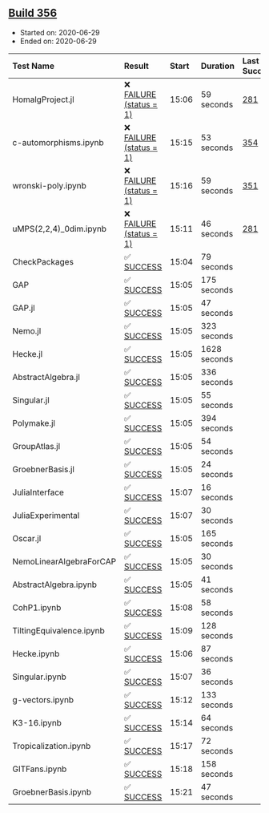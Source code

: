 ## [Build 356](https://oscarci.mathematik.uni-kl.de/job/oscar-stable/356/)

* Started on: 2020-06-29
* Ended on: 2020-06-29

| Test Name    | Result | Start | Duration | Last Success | First Failure |
|:-------------|:-------|:------|:---------|:-------------|:--------------|
| HomalgProject.jl | ❌ [FAILURE (status = 1)](https://oscarci.mathematik.uni-kl.de/job/oscar-stable/356/artifact/logs/build-356/HomalgProject.jl.log) | 15:06 | 59 seconds | [281](https://oscarci.mathematik.uni-kl.de/job/oscar-stable/281/) | [282](https://oscarci.mathematik.uni-kl.de/job/oscar-stable/282/) |
| c-automorphisms.ipynb | ❌ [FAILURE (status = 1)](https://oscarci.mathematik.uni-kl.de/job/oscar-stable/356/artifact/logs/build-356/c-automorphisms.ipynb.log) | 15:15 | 53 seconds | [354](https://oscarci.mathematik.uni-kl.de/job/oscar-stable/354/) | [355](https://oscarci.mathematik.uni-kl.de/job/oscar-stable/355/) |
| wronski-poly.ipynb | ❌ [FAILURE (status = 1)](https://oscarci.mathematik.uni-kl.de/job/oscar-stable/356/artifact/logs/build-356/wronski-poly.ipynb.log) | 15:16 | 59 seconds | [351](https://oscarci.mathematik.uni-kl.de/job/oscar-stable/351/) | [352](https://oscarci.mathematik.uni-kl.de/job/oscar-stable/352/) |
| uMPS(2,2,4)_0dim.ipynb | ❌ [FAILURE (status = 1)](https://oscarci.mathematik.uni-kl.de/job/oscar-stable/356/artifact/logs/build-356/uMPS-2-2-4-_0dim.ipynb.log) | 15:11 | 46 seconds | [281](https://oscarci.mathematik.uni-kl.de/job/oscar-stable/281/) | [282](https://oscarci.mathematik.uni-kl.de/job/oscar-stable/282/) |
| CheckPackages | ✅ [SUCCESS](https://oscarci.mathematik.uni-kl.de/job/oscar-stable/356/artifact/logs/build-356/CheckPackages.log) | 15:04 | 79 seconds |  |  |
| GAP | ✅ [SUCCESS](https://oscarci.mathematik.uni-kl.de/job/oscar-stable/356/artifact/logs/build-356/GAP.log) | 15:05 | 175 seconds |  |  |
| GAP.jl | ✅ [SUCCESS](https://oscarci.mathematik.uni-kl.de/job/oscar-stable/356/artifact/logs/build-356/GAP.jl.log) | 15:05 | 47 seconds |  |  |
| Nemo.jl | ✅ [SUCCESS](https://oscarci.mathematik.uni-kl.de/job/oscar-stable/356/artifact/logs/build-356/Nemo.jl.log) | 15:05 | 323 seconds |  |  |
| Hecke.jl | ✅ [SUCCESS](https://oscarci.mathematik.uni-kl.de/job/oscar-stable/356/artifact/logs/build-356/Hecke.jl.log) | 15:05 | 1628 seconds |  |  |
| AbstractAlgebra.jl | ✅ [SUCCESS](https://oscarci.mathematik.uni-kl.de/job/oscar-stable/356/artifact/logs/build-356/AbstractAlgebra.jl.log) | 15:05 | 336 seconds |  |  |
| Singular.jl | ✅ [SUCCESS](https://oscarci.mathematik.uni-kl.de/job/oscar-stable/356/artifact/logs/build-356/Singular.jl.log) | 15:05 | 55 seconds |  |  |
| Polymake.jl | ✅ [SUCCESS](https://oscarci.mathematik.uni-kl.de/job/oscar-stable/356/artifact/logs/build-356/Polymake.jl.log) | 15:05 | 394 seconds |  |  |
| GroupAtlas.jl | ✅ [SUCCESS](https://oscarci.mathematik.uni-kl.de/job/oscar-stable/356/artifact/logs/build-356/GroupAtlas.jl.log) | 15:05 | 54 seconds |  |  |
| GroebnerBasis.jl | ✅ [SUCCESS](https://oscarci.mathematik.uni-kl.de/job/oscar-stable/356/artifact/logs/build-356/GroebnerBasis.jl.log) | 15:05 | 24 seconds |  |  |
| JuliaInterface | ✅ [SUCCESS](https://oscarci.mathematik.uni-kl.de/job/oscar-stable/356/artifact/logs/build-356/JuliaInterface.log) | 15:07 | 16 seconds |  |  |
| JuliaExperimental | ✅ [SUCCESS](https://oscarci.mathematik.uni-kl.de/job/oscar-stable/356/artifact/logs/build-356/JuliaExperimental.log) | 15:07 | 30 seconds |  |  |
| Oscar.jl | ✅ [SUCCESS](https://oscarci.mathematik.uni-kl.de/job/oscar-stable/356/artifact/logs/build-356/Oscar.jl.log) | 15:05 | 165 seconds |  |  |
| NemoLinearAlgebraForCAP | ✅ [SUCCESS](https://oscarci.mathematik.uni-kl.de/job/oscar-stable/356/artifact/logs/build-356/NemoLinearAlgebraForCAP.log) | 15:05 | 30 seconds |  |  |
| AbstractAlgebra.ipynb | ✅ [SUCCESS](https://oscarci.mathematik.uni-kl.de/job/oscar-stable/356/artifact/logs/build-356/AbstractAlgebra.ipynb.log) | 15:05 | 41 seconds |  |  |
| CohP1.ipynb | ✅ [SUCCESS](https://oscarci.mathematik.uni-kl.de/job/oscar-stable/356/artifact/logs/build-356/CohP1.ipynb.log) | 15:08 | 58 seconds |  |  |
| TiltingEquivalence.ipynb | ✅ [SUCCESS](https://oscarci.mathematik.uni-kl.de/job/oscar-stable/356/artifact/logs/build-356/TiltingEquivalence.ipynb.log) | 15:09 | 128 seconds |  |  |
| Hecke.ipynb | ✅ [SUCCESS](https://oscarci.mathematik.uni-kl.de/job/oscar-stable/356/artifact/logs/build-356/Hecke.ipynb.log) | 15:06 | 87 seconds |  |  |
| Singular.ipynb | ✅ [SUCCESS](https://oscarci.mathematik.uni-kl.de/job/oscar-stable/356/artifact/logs/build-356/Singular.ipynb.log) | 15:07 | 36 seconds |  |  |
| g-vectors.ipynb | ✅ [SUCCESS](https://oscarci.mathematik.uni-kl.de/job/oscar-stable/356/artifact/logs/build-356/g-vectors.ipynb.log) | 15:12 | 133 seconds |  |  |
| K3-16.ipynb | ✅ [SUCCESS](https://oscarci.mathematik.uni-kl.de/job/oscar-stable/356/artifact/logs/build-356/K3-16.ipynb.log) | 15:14 | 64 seconds |  |  |
| Tropicalization.ipynb | ✅ [SUCCESS](https://oscarci.mathematik.uni-kl.de/job/oscar-stable/356/artifact/logs/build-356/Tropicalization.ipynb.log) | 15:17 | 72 seconds |  |  |
| GITFans.ipynb | ✅ [SUCCESS](https://oscarci.mathematik.uni-kl.de/job/oscar-stable/356/artifact/logs/build-356/GITFans.ipynb.log) | 15:18 | 158 seconds |  |  |
| GroebnerBasis.ipynb | ✅ [SUCCESS](https://oscarci.mathematik.uni-kl.de/job/oscar-stable/356/artifact/logs/build-356/GroebnerBasis.ipynb.log) | 15:21 | 47 seconds |  |  |
